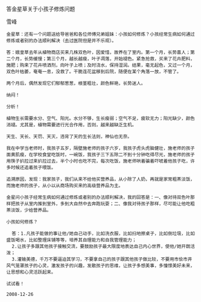 答金星草关于小孩子修炼问题

雪峰


    金星草：还有一个问题送给导爸爸和各位师傅兄弟姐妹：小孩如何修炼？小孩经常生病如何通过修炼或者别的办法顺利解决（去过医院但是并不乐观）。

    答：娥皇草去年从植物商店买来几株双色叶，因爱惜，故养在了室内。第一个月，长势喜人；第二个月，长势缓慢；第三个月，越长越瘦，叶子凋落，开始褪色。紧急抢救，买来了花卉肥料，施肥；购来了花卉喷洒剂，向叶子上喷；及时浇水，保持湿润。结果，毫无起色，又过一个月，双色叶枯萎，奄奄一息，没救了。干脆连花盆移到后院，随便在某个角落一放，不管了。

    两个月后，偶然发现它们郁郁葱葱，根茎粗壮，颜色鲜艳，长势迷人。

    纳闷！

    分析！

    植物生长需要水分、空气、阳光。水分不够，生长瘦弱；空气不足，疲软无力；阳光缺少，颜色消褪。尤其是，植物需要进行光合作用，否则，越来越缺乏生机。

    天生、天长、天罚、天灭，违背了天的生长法则，神仙也无奈。

    我在中学当老师时，我孩子五岁，隔壁施老师的孩子六岁，我孩子虎头虎脑健壮，施老师的孩子面黄肌瘦，在学校食堂吃饭时，一碗饭，我孩子三下五除二不到十分钟吃得尽光，施老师的孩子用筷子扒拉过来扒拉过去，半个小时也吃不完，每次吃饭，施老师哄着骗着吓唬着他孩子吃，许多时候还追着孩子喂饭。

    追溯原因，发现：我家孩子，我们从来不给他买营养品，从小除了人奶，再就是家常粗茶淡饭，而施老师的孩子，从小以从商场购买来的高级营养品为主。

    金星问小孩子经常生病如何通过修炼或者别的办法顺利解决，我的回答是：一、像对待双色叶那样把孩子从室内推到室外，多到大自然中去奔跑玩耍；二、像我对待孩子那样，尽可能让他吃粗茶淡饭，少给营养品。

    小孩如何修炼？

      答：1.凡孩子能做的事让他/她自己动手，比如洗衣服，比如扫地擦桌子，比如倒垃圾，比如盛饭喝水，比如整理床铺等等，培养其自理能力和自我管理能力；
      2.让孩子多跟其他孩子接触交流，要鼓励孩子最大限度地表达自己内心世界，使他/她开朗活泼；
      3.灌输美德，千万不要逼迫其学习，不要拿自己的孩子跟其他孩子做比较，不要用市侩市井风气笼罩孩子的心灵，激发孩子的兴趣，发散孩子的思维，让孩子多想美事，多憧憬美好未来，让思想和心灵活跃起来。

    试试看！

    2008-12-26



